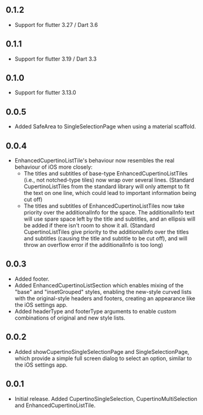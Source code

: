 ## 0.1.2

* Support for flutter 3.27 / Dart 3.6

## 0.1.1

* Support for flutter 3.19 / Dart 3.3

## 0.1.0

* Support for flutter 3.13.0



## 0.0.5

* Added SafeArea to SingleSelectionPage when using a material scaffold.


## 0.0.4

* EnhancedCupertinoListTile's behaviour now resembles the real behaviour of iOS more closely:
  * The titles and subtitles of base-type EnhancedCupertinoListTiles (i.e., not notched-type tiles) now wrap over several lines. (Standard CupertinoListTiles from the standard library will only attempt to fit the text on one line, which could lead to important information being cut off)
  * The titles and subtitles of EnhancedCupertinoListTiles now take priority over the additionalInfo for the space. The additionalInfo text will use spare space left by the title and subtitles, and an ellipsis will be added if there isn't room to show it all. (Standard CupertinoListTiles give priority to the additionalInfo over the titles and subtitles (causing the title and subtitle to be cut off), and will throw an overflow error if the additionalInfo is too long)

## 0.0.3

* Added footer.
* Added EnhancedCupertinoListSection which enables mixing of the "base" and "insetGrouped" styles, enabling the new-style curved lists with the original-style headers and footers, creating an appearance like the iOS settings app.
* Added headerType and footerType arguments to enable custom combinations of original and new style lists.

## 0.0.2

* Added showCupertinoSingleSelectionPage and SingleSelectionPage, which provide a simple full screen dialog to select an option, similar to the iOS settings app.

## 0.0.1

* Initial release. Added CupertinoSingleSelection, CupertinoMultiSelection and EnhancedCupertinoListTile.
